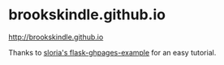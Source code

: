 # brookskindle.github.io
http://brookskindle.github.io

Thanks to [sloria's
flask-ghpages-example](https://github.com/sloria/flask-ghpages-example) for an
easy tutorial.
